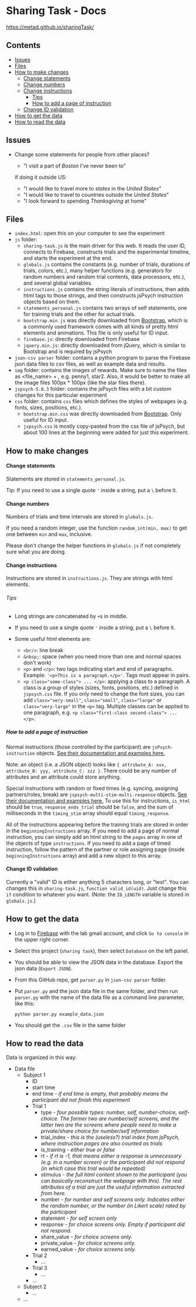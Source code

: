 # Sharing Task - Docs
https://metad.github.io/sharingTask/
## Contents
- [Issues](#issues)
- [Files](#files)
- [How to make changes](#how-to-make-changes)
  - [Change statements](#change-statements)
  - [Change numbers](#change-statements)
  - [Change instructions](#change-instructions)
    - [Tips](#tips)
    - [How to add a page of instruction](#how-to-add-a-page-of-instruction)
  - [Change ID validation](#change-id-validation)
- [How to get the data](#how-to-get-the-data)
- [How to read the data](#how-to-read-the-data)

## Issues
- Change some statements for people from other places?
  - "I visit a part of _Boston_ I've never been to"

  if doing it outside US:
  - "I would like to travel more to _states_ in the _United States_"
  - "I would like to travel to countries outside the _United States_"
  - "I look forward to spending _Thanksgiving_ at home"

## Files
- `index.html`: open this on your computer to see the experiment
- `js` folder:
  - `sharing-task.js` is the main driver for this web. It reads the user ID, connects to Firebase, constructs trials and the experimental timeline, and starts the experiment at the end.
  - `globals.js` contains the constants (e.g. number of trials, durations of trials, colors, etc.), many helper functions (e.g. generators for random numbers and random trial contents, data processors, etc.), and several global variables.
  - `instructions.js` contains the string literals of instructions, then adds html tags to those strings, and then constructs jsPsych instruction objects based on them.
  - `statements_personal.js` contains two arrays of self statements, one for training trials and the other for actual trials.
  - `bootstrap.min.js` was directly downloaded from [Bootstrap](http://getbootstrap.com/), which is a commonly used framework comes with all kinds of pretty html elements and animations. This file is only useful for ID input.
  - `firebase.js`: directly downloaded from Firebase
  - `jquery.min.js`: directly downloaded from jQuery, which is similar to Bootstrap and is required by jsPsych
- `json-csv parser` folder: contains a python program to parse the Firebase json data files to csv files, as well as example data and results.
- `img` folder: contains the images of rewards. Make sure to name the files as <file_name> + <value>, e.g. penny1, star2. Also, it would be better to make all the image files 100px * 100px (like the star files there).
- `jspsych-5.0.3` folder: contains the jsPsych files with a bit custom changes for this particular experiment
- `css` folder: contains `css` files which defines the styles of webpages (e.g. fonts, sizes, positions, etc.).
  - `bootstrap.min.css` was directly downloaded from [Bootstrap](http://getbootstrap.com/). Only useful for ID input.
  - `jspsych.css` is mostly copy-pasted from the css file of jsPsych, but about 100 lines at the beginning were added for just this experiment.

## How to make changes
#### Change statements
Statements are stored in `statements_personal.js`.

Tip: If you need to use a single quote `'` inside a string, put a `\` before it.

#### Change numbers
Numbers of trials and time intervals are stored in `globals.js`.

If you need a random integer, use the function `random_int(min, max)` to get one between `min` and `max`, inclusive.

Please don't change the helper functions in `globals.js` if not completely sure what you are doing.

#### Change instructions
Instructions are stored in `instructions.js`. They are strings with html elements.

###### Tips
- Long strings are concatenated by `+`s in middle.

- If you need to use a single quote `'` inside a string, put a `\` before it.

- Some useful html elements are:
  - `<br/>`: line break
  - `&nbsp;`: space (when you need more than one and normal spaces don't work)
  - `<p>` and `</p>`: two tags indicating start and end of paragraphs. Example: `'<p>This is a paragraph.</p>'`. Tags must appear in pairs.
  - `<p class="some-class"> ... </p>`: applying a class to a paragraph. A class is a group of styles (sizes, fonts, positions, etc.) defined in `jspsych.css` file. If you only need to change the font sizes, you can add `class="very-small"`, `class="small"`, `class="large"` or `class="very-large"` in the `<p>` tag. Multiple classes can be applied to one paragraph, e.g. `<p class="first-class second-class"> ... </p>`.

##### How to add a page of instruction
Normal instructions (those controlled by the participant) are `jsPsych-instruction` objects. [See their documentation and examples here.](http://docs.jspsych.org/plugins/jspsych-instructions/)

Note: an object (i.e. a JSON object) looks like `{ attribute_A: xxx, attribute_B: yyy, attribute_C: zzz }`. There could be any number of attributes and an attribute could store anything.

Special instructions with random or fixed times (e.g. syncing, assigning partners/roles, break) are `jspsych-multi-stim-multi-response` objects. [See their documentation and examples here.](http://docs.jspsych.org/plugins/jspsych-multi-stim-multi-response/) To use this for instructions, `is_html` should be `true`, `response_ends_trial` should be `false`, and the sum of milliseconds in the `timing_stim` array should equal `timing_response`.

All of the instructions appearing before the training trials are stored in order in the `beginningInstructions` array. If you need to add a page of normal instruction, you can simply add an html string to the `pages` array in one of the objects of type `instructions`. If you need to add a page of timed instruction, follow the pattern of the partner or role assigning page (inside `beginningInstructions` array) and add a new object to this array.

#### Change ID validation
Currently a "valid" ID is either anything 5 characters long, or "test". You can changes this in `sharing-task.js`, `function valid_id(uid)`. Just change this `if` condition to whatever you want. (Note: the `ID_LENGTH` variable is stored in `globals.js`.) 

## How to get the data
- Log in to [Firebase](https://firebase.google.com/) with the lab gmail account, and click `Go to console` in the upper right corner.
- Select this project (`sharing task`), then select `Database` on the left panel.
- You should be able to view the JSON data in the database. Export the json data (`Export JSON`).
- From this GitHub repo, get `parser.py` in `json-csv parser` folder.
- Put `parser.py` and the json data file in the same folder, and then run `parser.py` with the name of the data file as a command line parameter, like this:

  `python parser.py example_data.json`
- You should get the `.csv` file in the same folder

## How to read the data
Data is organized in this way:
- Data file
  - Subject 1
    - ID
    - start time
    - end time - *if end time is empty, that probably means the participant did not finish this experiment*
    - Trial 1
      - type - *four possible types: number, self, number-choice, self-choice. The former two are number/self screens, and the latter two are the screens where people need to make a private/share choice for number/self information*
      - trial_index - *this is the (useless?) trial index from jsPsych, where instruction pages are also counted as trials*
      - is_training - *either true or false*
      - rt - *if rt is -1, that means either a response is unnecessary (e.g. in a number screen) or the participant did not respond (in which case this trial would be repeated)*
      - stimulus - *the full html content shown to the participant (you can basically reconstruct the webpage with this). The rest attributes of a trial are just the useful information extracted from here.*
      - number - *for number and self screens only. Indicates either the random number, or the number (in Likert scale) rated by the participant*
      - statement - *for self screen only*
      - response - *for choice screens only. Empty if participant did not respond.*
      - share_value - *for choice screens only.*
      - private_value - *for choice screens only.*
      - earned_value - *for choice screens only.*
    - Trial 2
      - ...
    - Trial 3
      - ...
    - ...
  - Subject 2
    - ...
  - ...
